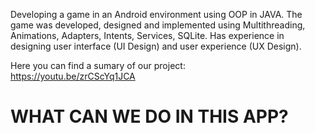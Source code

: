 Developing a game in an Android environment using OOP in JAVA.
The game was developed, designed and implemented using Multithreading, Animations, Adapters, Intents, Services, SQLite.
Has experience in designing user interface (UI Design) and user experience (UX Design).

Here you can find a sumary of our project:<br>
https://youtu.be/zrCScYq1JCA<br>

<h1> WHAT CAN WE DO IN THIS APP? </h1>
